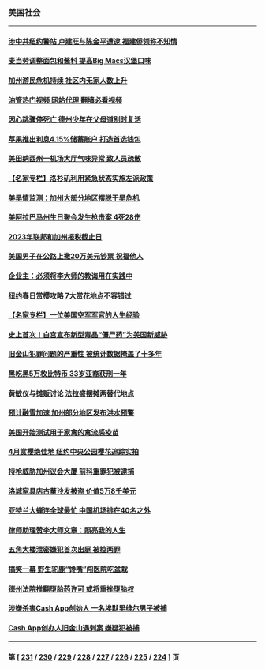 ### 美国社会
---
#### [涉中共纽约警站 卢建旺与陈金平遭逮 福建侨领称不知情](../../pages/ncid1078160/n13975436.md?04182045) 
#### [麦当劳调整面包和酱料 提高Big Macs汉堡口味](../../pages/ncid1078160/n13975371.md?04182045) 
#### [加州游民危机持续 社区内无家人数上升](../../pages/ncid1078160/n13975429.md?04182045) 
#### [油管热门视频 网站代理 翻墙必看视频](http://138.2.39.72:81/youtube.html?epic-marker?04182045)
#### [因心跳骤停死亡 德州少年在父母道别时复活](../../pages/ncid1078160/n13975343.md?04182045) 
#### [苹果推出利息4.15%储蓄账户 打造首选钱包](../../pages/ncid1078160/n13975253.md?04182045) 
#### [美田纳西州一机场大厅气味异常 致人员疏散](../../pages/ncid1078160/n13974548.md?04182045) 
#### [【名家专栏】洛杉矶利用紧急状态实施左派政策](../../pages/ncid1078160/n13975004.md?04182045) 
#### [美旱情监测：加州大部分地区摆脱干旱危机](../../pages/ncid1078160/n13974578.md?04182045) 
#### [美阿拉巴马州生日聚会发生枪击案 4死28伤](../../pages/ncid1078160/n13974425.md?04182045) 
#### [2023年联邦和加州报税截止日](../../pages/ncid1078160/n13974491.md?04182045) 
#### [美国男子在公路上撒20万美元钞票 祝福他人](../../pages/ncid1078160/n13973904.md?04182045) 
#### [企业主：必须将李大师的教诲用在实践中](../../pages/ncid1078160/n13973046.md?04182045) 
#### [纽约春日赏樱攻略 7大赏花地点不容错过](../../pages/ncid1078160/n13973744.md?04182045) 
#### [【名家专栏】一位美国空军军官的人生经验](../../pages/ncid1078160/n13973594.md?04182045) 
#### [史上首次！白宫宣布新型毒品“僵尸药”为美国新威胁](../../pages/ncid1078160/n13973483.md?04182045) 
#### [旧金山犯罪问题的严重性 被统计数据掩盖了十多年](../../pages/ncid1078160/n13973460.md?04182045) 
#### [黑吃黑5万枚比特币 33岁亚裔获刑一年](../../pages/ncid1078160/n13973404.md?04182045) 
#### [黄敏仪与摊贩讨论 法拉盛摆摊两替代地点](../../pages/ncid1078160/n13973344.md?04182045) 
#### [预计融雪加速 加州部分地区发布洪水预警](../../pages/ncid1078160/n13973360.md?04182045) 
#### [美国开始测试用于家禽的禽流感疫苗](../../pages/ncid1078160/n13973284.md?04182045) 
#### [4月赏樱绝佳地 纽约中央公园樱花追踪实拍](../../pages/ncid1078160/n13973123.md?04182045) 
#### [持枪威胁加州议会大厦 前科重罪犯被逮捕](../../pages/ncid1078160/n13973186.md?04182045) 
#### [洛城家具店古董沙发被盗 价值5万8千美元](../../pages/ncid1078160/n13973115.md?04182045) 
#### [亚特兰大蝉连全球最忙  中国机场排在40名之外](../../pages/ncid1078160/n13973137.md?04182045) 
#### [律师助理赞李大师文章：照亮我的人生](../../pages/ncid1078160/n13969915.md?04182045) 
#### [五角大楼泄密嫌犯首次出庭 被控两罪](../../pages/ncid1078160/n13973025.md?04182045) 
#### [搞笑一幕 野生驼鹿“馋嘴”闯医院吃盆栽](../../pages/ncid1078160/n13972738.md?04182045) 
#### [德州法院推翻堕胎药许可 或将重挫堕胎权](../../pages/ncid1078160/n13972646.md?04182045) 
#### [涉嫌杀害Cash App创始人 一名埃默里维尔男子被捕](../../pages/ncid1078160/n13972607.md?04182045) 
#### [Cash App创办人旧金山遇刺案 嫌疑犯被捕](../../pages/ncid1078160/n13972544.md?04182045) 

---
#### 第 [ [231](./231.md?04182045) / [230](./230.md?04182045) / [229](./229.md?04182045) / [228](./228.md?04182045) / [227](./227.md?04182045) / [226](./226.md?04182045) / [225](./225.md?04182045) / [224](./224.md?04182045) ] 页
